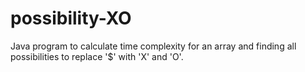 # possibility-XO
Java program to calculate time complexity for an array and finding all possibilities to replace '$' with 'X' and 'O'.
